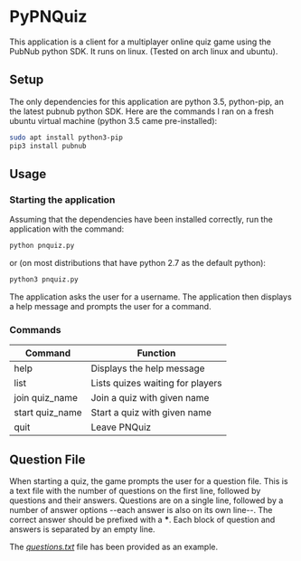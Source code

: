 # PyPNQuiz
This application is a client for a multiplayer online quiz game using the PubNub python SDK. It runs on linux. (Tested on arch linux and ubuntu).

## Setup
The only dependencies for this application are python 3.5, python-pip, an the latest pubnub python SDK.
Here are the commands I ran on a fresh ubuntu virtual machine (python 3.5 came pre-installed):
```sh
sudo apt install python3-pip
pip3 install pubnub
```

## Usage
### Starting the application
Assuming that the dependencies have been installed correctly, run the application with the command:
```sh
python pnquiz.py
```
or (on most distributions that have python 2.7 as the default python):
```sh
python3 pnquiz.py
```
The application asks the user for a username. The application then displays a help message and prompts the user for a command.

### Commands
| Command         | Function |
|-----------------|----------|
| help            | Displays the help message |
| list            | Lists quizes waiting for players |
| join quiz_name  | Join a quiz with given name |
| start quiz_name | Start a quiz with given name |
| quit            | Leave PNQuiz |

## Question File
When starting a quiz, the game prompts the user for a question file. This is a text file with the number of questions on the first line,
followed by questions and their answers. Questions are on a single line, followed by a number of answer options --each answer is also on its own line--.
The correct answer should be prefixed with a __*__. Each block of question and answers is separated by an empty line.

The [_questions.txt_](questions.txt) file has been provided as an example.


